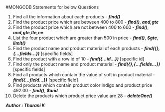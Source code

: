 #MONGODB Statements for below Questions   
1.	Find all the information about each products - ***find()***   
2.	Find the product price which are between 400 to 800 - ***find()***, ***$and,$gte***   
3.	Find the product price which are not between 400 to 600 - ***find()***, ***$and,$gte,$lte,$ne***   
4.	List the four product which are greater than 500 in price - ***find()***, ***$gte***, ***limit()***   
5.	Find the product name and product material of each products - ***find({},{...fields...})*** [specific fields]   
6.	Find the product with a row id of 10 - ***find({...id...})*** [specific id]   
7.	Find only the product name and product material - ***find({},{...fields...})*** [specific fields]   
8.	Find all products which contain the value of soft in product material - ***find({...field...})*** [specific field]   
9.	Find products which contain product color indigo  and product price 492.00 -  ***find()***, ***$and***   
10.	Delete the products which product price value are 28 - ***deleteOne()***   

***Author : Tharani K***
